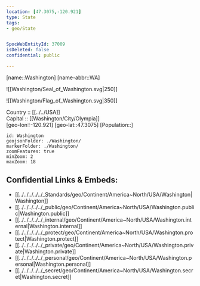 ```yaml
---
location: [47.3075,-120.921] 
type: State
tags:
- geo/State


SpocWebEntityId: 37009
isDeleted: false
confidential: public

---
```

[name::Washington] 
[name-abbr::WA] 

![[Washington/Seal_of_Washington.svg|250]] 

![[Washington/Flag_of_Washington.svg|350]] 


Country :: [[../../USA]]  
Capital :: [[Washington/City/Olympia]]  
[geo-lon::-120.921] 
[geo-lat::47.3075] 
[Population::] 



```leaflet
id: Washington
geojsonFolder: ./Washington/
markerFolder: ./Washington/
zoomFeatures: true 
minZoom: 2 
maxZoom: 18
```


## Confidential Links & Embeds: 
- [[../../../../../_Standards/geo/Continent/America~North/USA/Washington|Washington]] 
- [[../../../../../_public/geo/Continent/America~North/USA/Washington.public|Washington.public]] 
- [[../../../../../_internal/geo/Continent/America~North/USA/Washington.internal|Washington.internal]] 
- [[../../../../../_protect/geo/Continent/America~North/USA/Washington.protect|Washington.protect]] 
- [[../../../../../_private/geo/Continent/America~North/USA/Washington.private|Washington.private]] 
- [[../../../../../_personal/geo/Continent/America~North/USA/Washington.personal|Washington.personal]] 
- [[../../../../../_secret/geo/Continent/America~North/USA/Washington.secret|Washington.secret]] 
